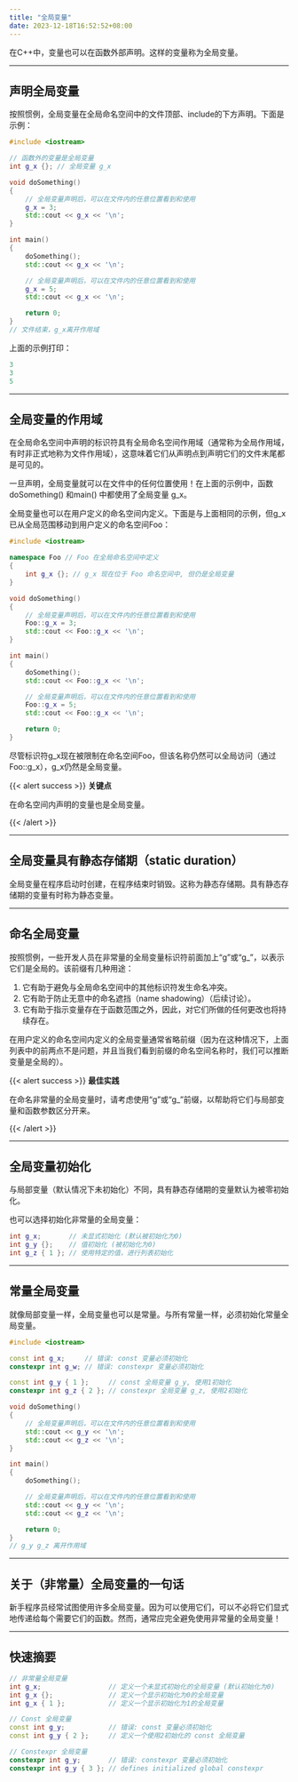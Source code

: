 ```yaml
---
title: "全局变量"
date: 2023-12-18T16:52:52+08:00
---
```


在C++中，变量也可以在函数外部声明。这样的变量称为全局变量。

***
## 声明全局变量

按照惯例，全局变量在全局命名空间中的文件顶部、include的下方声明。下面是示例：

```C++
#include <iostream>

// 函数外的变量是全局变量
int g_x {}; // 全局变量 g_x

void doSomething()
{
    // 全局变量声明后，可以在文件内的任意位置看到和使用
    g_x = 3;
    std::cout << g_x << '\n';
}

int main()
{
    doSomething();
    std::cout << g_x << '\n';

    // 全局变量声明后，可以在文件内的任意位置看到和使用
    g_x = 5;
    std::cout << g_x << '\n';

    return 0;
}
// 文件结束，g_x离开作用域
```

上面的示例打印：

```C++
3
3
5
```

***
## 全局变量的作用域

在全局命名空间中声明的标识符具有全局命名空间作用域（通常称为全局作用域，有时非正式地称为文件作用域），这意味着它们从声明点到声明它们的文件末尾都是可见的。

一旦声明，全局变量就可以在文件中的任何位置使用！在上面的示例中，函数doSomething() 和main() 中都使用了全局变量 g_x。

全局变量也可以在用户定义的命名空间内定义。下面是与上面相同的示例，但g_x已从全局范围移动到用户定义的命名空间Foo：

```C++
#include <iostream>

namespace Foo // Foo 在全局命名空间中定义
{
    int g_x {}; // g_x 现在位于 Foo 命名空间中, 但仍是全局变量
}

void doSomething()
{
    // 全局变量声明后，可以在文件内的任意位置看到和使用
    Foo::g_x = 3;
    std::cout << Foo::g_x << '\n';
}

int main()
{
    doSomething();
    std::cout << Foo::g_x << '\n';

    // 全局变量声明后，可以在文件内的任意位置看到和使用
    Foo::g_x = 5;
    std::cout << Foo::g_x << '\n';

    return 0;
}
```

尽管标识符g_x现在被限制在命名空间Foo，但该名称仍然可以全局访问（通过Foo::g_x），g_x仍然是全局变量。

{{< alert success >}}
**关键点**

在命名空间内声明的变量也是全局变量。

{{< /alert >}}

***
## 全局变量具有静态存储期（static duration）

全局变量在程序启动时创建，在程序结束时销毁。这称为静态存储期。具有静态存储期的变量有时称为静态变量。

***
## 命名全局变量

按照惯例，一些开发人员在非常量的全局变量标识符前面加上“g”或“g_”，以表示它们是全局的。该前缀有几种用途：

1. 它有助于避免与全局命名空间中的其他标识符发生命名冲突。
2. 它有助于防止无意中的命名遮挡（name shadowing）（后续讨论）。
3. 它有助于指示变量存在于函数范围之外，因此，对它们所做的任何更改也将持续存在。


在用户定义的命名空间内定义的全局变量通常省略前缀（因为在这种情况下，上面列表中的前两点不是问题，并且当我们看到前缀的命名空间名称时，我们可以推断变量是全局的）。

{{< alert success >}}
**最佳实践**

在命名非常量的全局变量时，请考虑使用“g”或“g_”前缀，以帮助将它们与局部变量和函数参数区分开来。

{{< /alert >}}

***
## 全局变量初始化

与局部变量（默认情况下未初始化）不同，具有静态存储期的变量默认为被零初始化。

也可以选择初始化非常量的全局变量：

```C++
int g_x;       // 未显式初始化 (默认被初始化为0)
int g_y {};    // 值初始化 (被初始化为0)
int g_z { 1 }; // 使用特定的值，进行列表初始化
```

***
## 常量全局变量

就像局部变量一样，全局变量也可以是常量。与所有常量一样，必须初始化常量全局变量。

```C++
#include <iostream>

const int g_x;     // 错误: const 变量必须初始化
constexpr int g_w; // 错误: constexpr 变量必须初始化

const int g_y { 1 };     // const 全局变量 g_y, 使用1初始化
constexpr int g_z { 2 }; // constexpr 全局变量 g_z, 使用2初始化

void doSomething()
{
    // 全局变量声明后，可以在文件内的任意位置看到和使用
    std::cout << g_y << '\n';
    std::cout << g_z << '\n';
}

int main()
{
    doSomething();

    // 全局变量声明后，可以在文件内的任意位置看到和使用
    std::cout << g_y << '\n';
    std::cout << g_z << '\n';

    return 0;
}
// g_y g_z 离开作用域
```

***
## 关于（非常量）全局变量的一句话

新手程序员经常试图使用许多全局变量。因为可以使用它们，可以不必将它们显式地传递给每个需要它们的函数。然而，通常应完全避免使用非常量的全局变量！
***
## 快速摘要

```C++
// 非常量全局变量
int g_x;                 // 定义一个未显式初始化的全局变量 (默认初始化为0)
int g_x {};              // 定义一个显示初始化为0的全局变量
int g_x { 1 };           // 定义一个显示初始化为1的全局变量

// Const 全局变量
const int g_y;           // 错误: const 变量必须初始化
const int g_y { 2 };     // 定义一个使用2初始化的 const 全局变量

// Constexpr 全局变量
constexpr int g_y;       // 错误: constexpr 变量必须初始化
constexpr int g_y { 3 }; // defines initialized global constexpr
```

